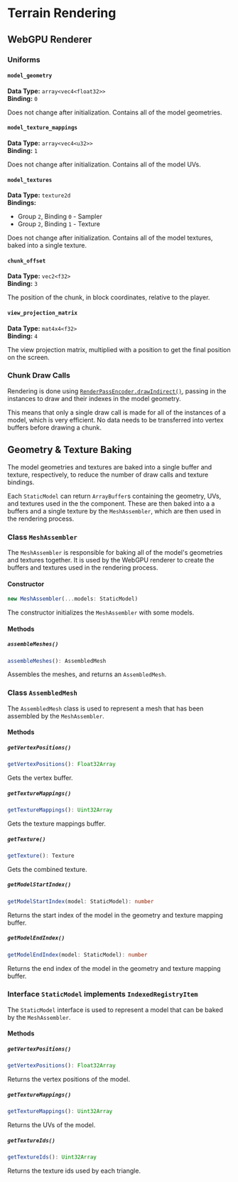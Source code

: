 # Terrain Rendering

## WebGPU Renderer

### Uniforms

#### `model_geometry`

**Data Type:** `array<vec4<float32>>`<br>
**Binding:** `0`

Does not change after initialization. Contains all of the model geometries.

#### `model_texture_mappings`

**Data Type:** `array<vec4<u32>>`<br>
**Binding:** `1`

Does not change after initialization. Contains all of the model UVs.

#### `model_textures`

**Data Type:** `texture2d`<br>
**Bindings:**
 * Group `2`, Binding `0` - Sampler
 * Group `2`, Binding `1` - Texture

Does not change after initialization. Contains all of the model textures, baked into a single texture.

#### `chunk_offset`

**Data Type:** `vec2<f32>`<br>
**Binding:** `3`

The position of the chunk, in block coordinates, relative to the player.

#### `view_projection_matrix`

**Data Type:** `mat4x4<f32>`<br>
**Binding:** `4`

The view projection matrix, multiplied with a position to get the final position on the screen.

### Chunk Draw Calls

Rendering is done using [`RenderPassEncoder.drawIndirect()`](https://developer.mozilla.org/en-US/docs/Web/API/GPURenderPassEncoder/drawIndirect), passing in the instances to draw and their indexes in the model geometry.

This means that only a single draw call is made for all of the instances of a model, which is very efficient. No data needs to be transferred into vertex buffers before drawing a chunk.

## Geometry & Texture Baking

The model geometries and textures are baked into a single buffer and texture, respectively, to reduce the number of draw calls and texture bindings.

Each `StaticModel` can return `ArrayBuffer`s containing the geometry, UVs, and textures used in the the component. These are then baked into a a buffers and a single texture by the `MeshAssembler`, which are then used in the rendering process.

### Class `MeshAssembler`

The `MeshAssembler` is responsible for baking all of the model's geometries and textures together. It is used by the WebGPU renderer to create the buffers and textures used in the rendering process.

#### Constructor

```ts
new MeshAssembler(...models: StaticModel)
```

The constructor initializes the `MeshAssembler` with some models.

#### Methods

##### `assembleMeshes()`

```ts
assembleMeshes(): AssembledMesh
```

Assembles the meshes, and returns an `AssembledMesh`.

### Class `AssembledMesh`

The `AssembledMesh` class is used to represent a mesh that has been assembled by the `MeshAssembler`.

#### Methods

##### `getVertexPositions()`

```ts
getVertexPositions(): Float32Array
```

Gets the vertex buffer.

##### `getTextureMappings()`

```ts
getTextureMappings(): Uint32Array
```

Gets the texture mappings buffer.

##### `getTexture()`

```ts
getTexture(): Texture
```

Gets the combined texture.

##### `getModelStartIndex()`

```ts
getModelStartIndex(model: StaticModel): number
```

Returns the start index of the model in the geometry and texture mapping buffer.

##### `getModelEndIndex()`

```ts
getModelEndIndex(model: StaticModel): number
```

Returns the end index of the model in the geometry and texture mapping buffer.

### Interface `StaticModel` implements `IndexedRegistryItem`

The `StaticModel` interface is used to represent a model that can be baked by the `MeshAssembler`.

#### Methods

##### `getVertexPositions()`

```ts
getVertexPositions(): Float32Array
```

Returns the vertex positions of the model.

##### `getTextureMappings()`

```ts
getTextureMappings(): Uint32Array
```

Returns the UVs of the model.

##### `getTextureIds()`

```ts
getTextureIds(): Uint32Array
```

Returns the texture ids used by each triangle.